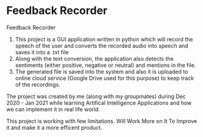 # Feedback Recorder
Feedback Recorder

1.	This project is a GUI application written in python which will record the speech of the user and converts the recorded audio into speech and saves it into a .txt file
2.	Along with the text conversion, the application also detects the sentiments (either positive, negative or neutral) and mentions in the file.
3.	The generated file is saved into the system and also it is uploaded to online cloud service (Google Drive used for this purpose) to keep track of the recordings.


The project was created by me (along with my groupmates) during Dec 2020 - Jan 2021 while learning Artifical Intelligence Applications and how we can implement it in real life world.

This project is working with few limitations. Will Work More on It To Improve it and make it a more efficent product.
